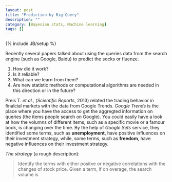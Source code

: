 ```yaml
---
layout: post
title: "Prediction by Big Query"
description: ""
category: [Bayesian stats, Machine learning]
tags: []
---
```

{% include JB/setup %}

Recently several papers talked about using the queries data from the search engine (such as Google, Baidu) to predict the socks or fluenze.

1. How did it work?
2. Is it reliable?
3. What can we learn from them?
4. Are new statistic methods or computational algorithms are needed in this direction or in the future?

Preis T. _et.al.,_ (_Scientific Reports_, 2013) related the trading behavior in finalcial markets with the data from Google Trends. *Google Trends* is the place where you have the access to get the aggregted information on queries (the items people search on Google). You could easily have a look at how the volumns of different items, such as a specific movie or a famour book, is changing over the time. By the help of *Google Sets* service, they identified  some terms, such as **unemployment**, have positive influences on their investment strategy, while, some terms, such as **freedom**, have negative influences on their investment strategy.

*The strategy* (a rough description):
> Identify the terms with either positve or negative correlations with the changes of stock price.
> Given a term, if on overage, the search volume is 
